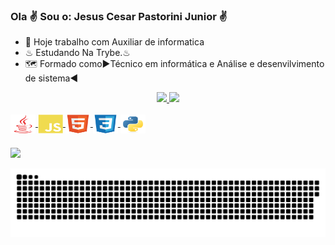 ### Ola ✌ Sou o: Jesus Cesar Pastorini Junior ✌

- 🔭 Hoje trabalho com Auxiliar de informatica
- ♨ Estudando Na Trybe.♨
- 🗺 Formado como▶Técnico em informática e Análise e desenvilvimento de sistema◀
<div align="center">
  <a href="https://github.com/JesusPastorini">
  <img width="42%" src="https://github-readme-stats.vercel.app/api?username=JesusPastorini&show_icons=true&theme=tokyonight&include_all_commits=true&count_private=true"/>
  <img width="50%" src="https://github-readme-stats.vercel.app/api/top-langs/?username=JesusPastorini&layout=compact&langs_count=7&theme=tokyonight"/>
</div>
<div style="display: inline_block"><br>
  <img align="center" alt="Rafa-Java" height="30" width="40" src="https://raw.githubusercontent.com/devicons/devicon/master/icons/java/java-plain.svg">
  <img align="center" alt="Rafa-Js" height="30" width="40" src="https://raw.githubusercontent.com/devicons/devicon/master/icons/javascript/javascript-plain.svg">
  <img align="center" alt="Rafa-HTML" height="30" width="40" src="https://raw.githubusercontent.com/devicons/devicon/master/icons/html5/html5-original.svg">
  <img align="center" alt="Rafa-CSS" height="30" width="40" src="https://raw.githubusercontent.com/devicons/devicon/master/icons/css3/css3-original.svg">
  <img align="center" alt="Rafa-Python" height="30" width="40" src="https://raw.githubusercontent.com/devicons/devicon/master/icons/python/python-original.svg">
</div>
  
  ###
 
<div> 
  <a href="https://www.linkedin.com/in/jesus-pastorini-75371286" target="_blank"><img src="https://img.shields.io/badge/-LinkedIn-%230077B5?style=for-the-badge&logo=linkedin&logoColor=white" target="_blank"></a> 
 
  ![Snake animation](https://github.com/JesusPastorini/JesusMain/blob/output/github-contribution-grid-snake.svg)
 
</div>
